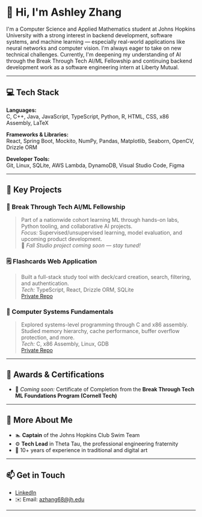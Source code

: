 # 👋 Hi, I'm Ashley Zhang

I'm a Computer Science and Applied Mathematics student at Johns Hopkins University with a strong interest in backend development, software systems, and machine learning — especially real-world applications like neural networks and computer vision. I'm always eager to take on new technical challenges. Currently, I'm deepening my understanding of AI through the Break Through Tech AI/ML Fellowship and continuing backend development work as a software engineering intern at Liberty Mutual.

---

## 💻 Tech Stack

**Languages:**  
C, C++, Java, JavaScript, TypeScript, Python, R, HTML, CSS, x86 Assembly, LaTeX

**Frameworks & Libraries:**  
React, Spring Boot, Mockito, NumPy, Pandas, Matplotlib, Seaborn, OpenCV, Drizzle ORM

**Developer Tools:**  
Git, Linux, SQLite, AWS Lambda, DynamoDB, Visual Studio Code, Figma

---

## 🚀 Key Projects

### 🔭 Break Through Tech AI/ML Fellowship  
> Part of a nationwide cohort learning ML through hands-on labs, Python tooling, and collaborative AI projects.  
> *Focus:* Supervised/unsupervised learning, model evaluation, and upcoming product development.  
> 📌 *Fall Studio project coming soon — stay tuned!*

### 🗒️ Flashcards Web Application  
> Built a full-stack study tool with deck/card creation, search, filtering, and authentication.  
> *Tech:* TypeScript, React, Drizzle ORM, SQLite  
> [Private Repo](https://github.com/cs280fa24-homework/hw-07-ashleylz)

### 🧠 Computer Systems Fundamentals  
> Explored systems-level programming through C and x86 assembly. Studied memory hierarchy, cache performance, buffer overflow protection, and more.  
> *Tech:* C, x86 Assembly, Linux, GDB  
> [Private Repo](https://github.com/ashleylz/csf-2024-fall)

---

## 🏅 Awards & Certifications

- 🌱 *Coming soon:* Certificate of Completion from the **Break Through Tech ML Foundations Program (Cornell Tech)**  

---

## 🎨 More About Me

- 🏊 **Captain** of the Johns Hopkins Club Swim Team  
- ⚙️ **Tech Lead** in Theta Tau, the professional engineering fraternity  
- 🎨 10+ years of experience in traditional and digital art

---

## 📫 Get in Touch

- [LinkedIn](https://www.linkedin.com/in/ashley-zhang-lya)
- ✉️ Email: azhang68@jh.edu  

---
<!--
**ashleylz/ashleylz** is a ✨ _special_ ✨ repository because its `README.md` (this file) appears on your GitHub profile.

Here are some ideas to get you started:

- 🔭 I’m currently working on ...
- 🌱 I’m currently learning ...
- 👯 I’m looking to collaborate on ...
- 🤔 I’m looking for help with ...
- 💬 Ask me about ...
- 📫 How to reach me: ...
- 😄 Pronouns: ...
- ⚡ Fun fact: ...
-->
